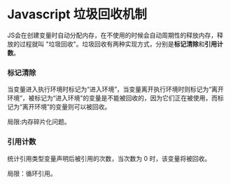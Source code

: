 # Javascript 垃圾回收机制

JS会在创建变量时自动分配内存，在不使用的时候会自动周期性的释放内存，释放的过程就叫 "垃圾回收"。垃圾回收有两种实现方式，分别是**标记清除**和**引用计数**。

### **标记清除**

当变量进入执行环境时标记为“进入环境”，当变量离开执行环境时则标记为“离开环境”，被标记为“进入环境”的变量是不能被回收的，因为它们正在被使用，而标记为“离开环境”的变量则可以被回收。

局限:内存碎片化问题。

### **引用计数**

统计引用类型变量声明后被引用的次数，当次数为 0 时，该变量将被回收。

局限：循环引用。

 

 